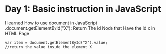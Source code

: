 # Day 1: Basic instruction in JavaScript
I learned How to use document in JavaScript
.document.getElementById("X"):
Return The id Node that Have the id x in HTML  Page
```
var item = document.getElementById("X").value;
//return the value inside the element X
```
